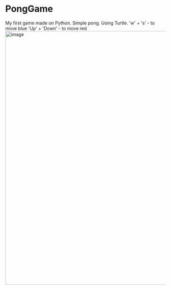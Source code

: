 # PongGame
My first game made on Python. Simple pong.
Using Turtle.
'w' + 's' - to move blue
'Up' + 'Down' - to move red
<img width="798" alt="image" src="https://user-images.githubusercontent.com/70432147/218035881-8c1eb889-ec00-4863-bfca-612a3f81cdba.png">
